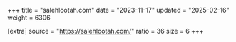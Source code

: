 +++
title = "salehlootah.com"
date = "2023-11-17"
updated = "2025-02-16"
weight = 6306

[extra]
source = "https://salehlootah.com/"
ratio = 36
size = 6
+++

